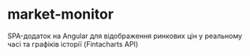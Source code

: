 # market-monitor
SPA-додаток на Angular для відображення ринкових цін у реальному часі та графіків історії (Fintacharts API)

